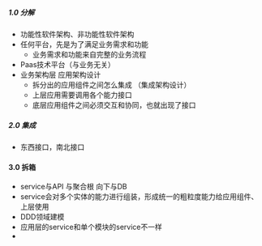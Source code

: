 ##### 1.0 分解
- 功能性软件架构、非功能性软件架构
- 任何平台，先是为了满足业务需求和功能
	- 业务需求和功能来自完整的业务流程
- Paas技术平台（与业务无关）
- 业务架构层 应用架构设计
	- 拆分出的应用组件之间怎么集成 （集成架构设计）
	- 上层应用需要调用各个能力接口
	- 底层应用组件之间必须交互和协同，也就出现了接口
##### 2.0 集成
- 东西接口，南北接口

#### 3.0 拆箱
- service与API 与聚合根 向下与DB
- service会对多个实体的能力进行组装，形成统一的粗粒度能力给应用组件、上层使用
- DDD领域建模
- 应用层的service和单个模块的service不一样
- 